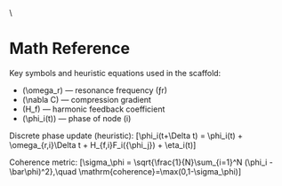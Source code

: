 \
# Math Reference

Key symbols and heuristic equations used in the scaffold:

- \(\omega_r\) — resonance frequency (ƒr)
- \(\nabla C\) — compression gradient
- \(H_f\) — harmonic feedback coefficient
- \(\phi_i(t)\) — phase of node \(i\)

Discrete phase update (heuristic):
\[\phi_i(t+\Delta t) = \phi_i(t) + \omega_{r,i}\Delta t + H_{f,i}F_i(\{\phi_j\}) + \eta_i(t)\]

Coherence metric:
\[\sigma_\phi = \sqrt{\frac{1}{N}\sum_{i=1}^N (\phi_i - \bar\phi)^2},\quad \mathrm{coherence}=\max(0,1-\sigma_\phi)\]
